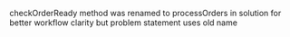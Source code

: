 checkOrderReady method was renamed to processOrders in solution for better workflow clarity but problem statement uses old name
